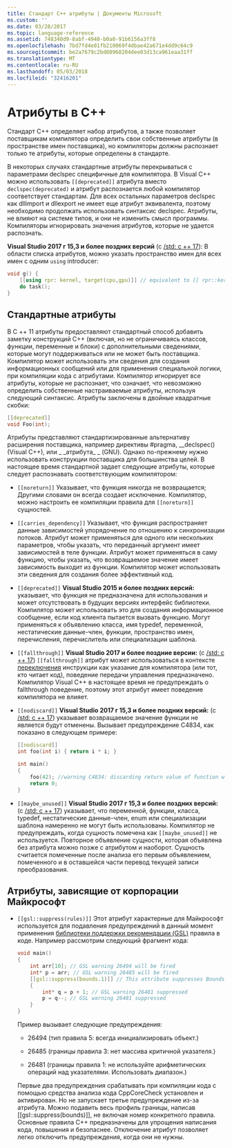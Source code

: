 ```yaml
---
title: Стандарт C++ атрибуты | Документы Microsoft
ms.custom: ''
ms.date: 03/28/2017
ms.topic: language-reference
ms.assetid: 748340d9-8abf-4940-b0a0-91b6156a3ff8
ms.openlocfilehash: 7bd7fd4e01fb210069f4dbae42a671e4dd9c64c9
ms.sourcegitcommit: be2a7679c2bd80968204dee03d13ca961eaa31ff
ms.translationtype: MT
ms.contentlocale: ru-RU
ms.lasthandoff: 05/03/2018
ms.locfileid: "32416201"
---
```

# <a name="attributes-in-c"></a>Атрибуты в C++

Стандарт C++ определяет набор атрибутов, а также позволяет поставщикам компилятора определить свои собственные атрибуты (в пространстве имен поставщика), но компиляторы должны распознает только те атрибуты, которые определены в стандарте.

В некоторых случаях стандартные атрибуты перекрываться с параметрами declspec специфичные для компилятора. В Visual C++ можно использовать `[[deprecated]]` атрибута вместо `declspec(deprecated)` и атрибут распознается любой компилятор соответствует стандартам. Для всех остальных параметров declspec как dllimport и dllexport не имеет еще атрибут эквивалента, поэтому необходимо продолжать использовать синтаксис declspec. Атрибуты, не влияют на системе типов, и они не изменить смысл программы. Компиляторы игнорировать значения атрибутов, которые не удается распознать.

**Visual Studio 2017 г 15,3 и более поздних версий** (с [/std: c ++ 17](../build/reference/std-specify-language-standard-version.md)): В области списка атрибутов, можно указать пространство имен для всех имен с одним `using` introducer:

```cpp
void g() {
    [[using rpr: kernel, target(cpu,gpu)]] // equivalent to [[ rpr::kernel, rpr::target(cpu,gpu) ]]
    do task();
}
```

## <a name="c-standard-attributes"></a>Стандартные атрибуты

В C ++ 11 атрибуты предоставляют стандартный способ добавить заметку конструкций C++ (включая, но не ограничиваясь классов, функции, переменные и блоки) с дополнительными сведениями, которые могут поддерживаться или не может быть поставщика. Компилятор может использовать эти сведения для создания информационных сообщений или для применения специальной логики, при компиляции кода с атрибутами. Компилятор игнорирует все атрибуты, которые не распознает, что означает, что невозможно определить собственные настраиваемые атрибуты, используя следующий синтаксис. Атрибуты заключены в двойные квадратные скобки:

```cpp
[[deprecated]]
void Foo(int);
```

Атрибуты представляют стандартизированные альтернативу расширения поставщика, например директивы #pragma, __declspec() (Visual C++), или &#95; &#95;атрибута&#95; &#95; (GNU). Однако по-прежнему нужно использовать конструкции поставщика для большинства целей. В настоящее время стандартной задает следующие атрибуты, которые следует распознавать соответствующим компилятором:

- `[[noreturn]]` Указывает, что функция никогда не возвращается; Другими словами он всегда создает исключение. Компилятор, можно настроить ее компиляции правила для `[[noreturn]]` сущностей.

- `[[carries_dependency]]` Указывает, что функция распространяет данные зависимостей упорядочение по отношению к синхронизации потоков. Атрибут может применяться для одного или нескольких параметров, чтобы указать, что переданный аргумент имеет зависимостей в теле функции. Атрибут может применяться в саму функцию, чтобы указать, что возвращаемое значение имеет зависимость выходит из функции. Компилятор может использовать эти сведения для создания более эффективный код.

- `[[deprecated]]` **Visual Studio 2015 и более поздних версий:** указывает, что функция не предназначена для использования и может отсутствовать в будущих версиях интерфейс библиотеки. Компилятор может использовать это для создания информационное сообщение, если код клиента пытается вызвать функцию. Могут применяться к объявлению класса, имя typedef, переменной, нестатические данные-член, функции, пространство имен, перечисления, перечислитель или специализации шаблона.  

- `[[fallthrough]]` **Visual Studio 2017 и более поздние версии:** (с [/std: c ++ 17](../build/reference/std-specify-language-standard-version.md)) `[[fallthrough]]` атрибут может использоваться в контексте [переключения](switch-statement-cpp.md) инструкции как указание для компилятора (или тот, кто читает код), поведение передачи управления предназначено. Компилятор Visual C++ в настоящее время не предупреждать о fallthrough поведение, поэтому этот атрибут имеет поведение компилятора не влияет.

- `[[nodiscard]]` **Visual Studio 2017 г 15,3 и более поздних версий:** (с [/std: c ++ 17](../build/reference/std-specify-language-standard-version.md)) указывает возвращаемое значение функции не является будут отменены. Вызывает предупреждение C4834, как показано в следующем примере:

   ```cpp
   [[nodiscard]]
   int foo(int i) { return i * i; }

   int main()
   {
       foo(42); //warning C4834: discarding return value of function with 'nodiscard' attribute
       return 0;
   }
   ```

- `[[maybe_unused]]` **Visual Studio 2017 г 15,3 и более поздних версий:** (с [/std: c ++ 17](../build/reference/std-specify-language-standard-version.md)) указывает, что переменной, функции, класса, typedef, нестатические данные-член, enum или специализации шаблона намеренно не могут быть использованы. Компилятор не предупреждать, когда сущность помечена как `[[maybe_unused]]` не используется. Повторное объявление сущности, которая объявлена без атрибута можно позже с атрибутом и наоборот. Сущность считается помеченные после анализа его первым объявлением, помеченного и в оставшейся части перевод текущей записи преобразования.

## <a name="microsoft-specific-attributes"></a>Атрибуты, зависящие от корпорации Майкрософт

- `[[gsl::suppress(rules)]]` Этот атрибут характерные для Майкрософт используется для подавления предупреждений в данный момент применения [библиотеки поддержки рекомендации (GSL)](https://github.com/Microsoft/GSL) правила в коде. Например рассмотрим следующий фрагмент кода:

    ```cpp
    void main()
    {
        int arr[10]; // GSL warning 26494 will be fired
        int* p = arr; // GSL warning 26485 will be fired
        [[gsl::suppress(bounds.1)]] // This attribute suppresses Bounds rule #1
        {
            int* q = p + 1; // GSL warning 26481 suppressed
            p = q--; // GSL warning 26481 suppressed
        }
    }
    ```

   Пример вызывает следующие предупреждения:

   - 26494 (тип правила 5: всегда инициализировать объект.)

   - 26485 (границы правила 3: нет массива критичной указателя.)

   - 26481 (границы правила 1: не используйте арифметических операций над указателями. Использовать диапазон.)

   Первые два предупреждения срабатывать при компиляции кода с помощью средства анализа кода CppCoreCheck установлен и активирован. Но не запускает третье предупреждение из-за атрибута. Можно подавить весь профиль границы, написав [[gsl::suppress(bounds)]], не включая номер конкретного правила. Основные правила C++ предназначены для упрощения написания кода, повышения и безопаснее. Отключение атрибут позволяет легко отключить предупреждения, когда они не нужны.
